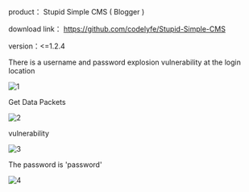 product： Stupid Simple CMS ( Blogger )

download link： https://github.com/codelyfe/Stupid-Simple-CMS

version：<=1.2.4


There is a username and password explosion vulnerability at the login location

![1](https://github.com/lcg-22266/cms/assets/68074499/55e6c87d-0641-41cc-bfb1-e6ecfbbb1395)


Get Data Packets

![2](https://github.com/lcg-22266/cms/assets/68074499/c720afa6-6bdc-4051-a48e-5f38d71bd1dc)


vulnerability

![3](https://github.com/lcg-22266/cms/assets/68074499/101be246-5a8c-4143-9ba1-1f17f6c87d5c)


The password is 'password'

![4](https://github.com/lcg-22266/cms/assets/68074499/1538d995-4f89-4eac-a02f-59e76fe8fff6)
